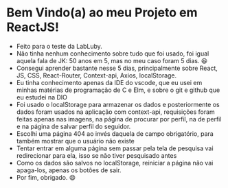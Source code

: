 # Bem Vindo(a) ao meu Projeto em ReactJS!

- Feito para o teste da LabLuby.
- Não tinha nenhum conhecimento sobre tudo que foi usado, foi igual aquela fala de JK: 50 anos em 5, mas no meu caso foram 5 dias. :laughing:
- Consegui aprender bastante nesse 5 dias, principalmente sobre React, JS, CSS, React-Router, Context-api, Axios, localStorage.
- Eu tinha conhecimento apenas da IDE do vscode, que eu usei em minhas matérias de programação de C e Elm, e sobre o git e github que eu estudei na DIO
- Foi usado o localStorage para armazenar os dados e posteriormente os dados foram usados na aplicação com context-api, requisições foram feitas apenas nas imagens, na página de procurar por perfil, na de perfil e na página de salvar perfil do seguidor.
- Escolhi uma página 404 ao invés daquela de campo obrigatório, para também mostrar que o usuário não existe
- Tentar entrar em alguma página sem passar pela tela de pesquisa vai redirecionar para ela, isso se não tiver pesquisado antes
- Como os dados são salvos no localStorage, reiniciar a página não vai apaga-los, apenas os botões de sair.
- Por fim, obrigado. :smile:

